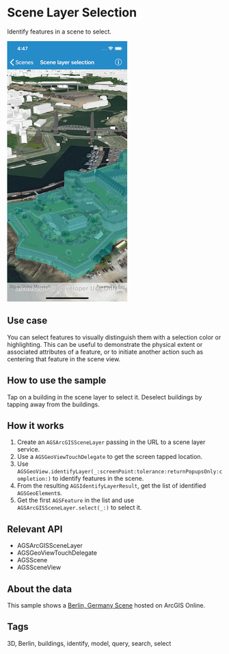 # Scene Layer Selection

Identify features in a scene to select.

![Scene Layer Selection sample](scene-layer-selection.png)

## Use case

You can select features to visually distinguish them with a selection color or highlighting. This can be useful to demonstrate the physical extent or associated attributes of a feature, or to initiate another action such as centering that feature in the scene view.

## How to use the sample

Tap on a building in the scene layer to select it. Deselect buildings by tapping away from the buildings.

## How it works

1. Create an `AGSArcGISSceneLayer` passing in the URL to a scene layer service.
2. Use a `AGSGeoViewTouchDelegate` to get the screen tapped location.
3. Use `AGSGeoView.identifyLayer(_:screenPoint:tolerance:returnPopupsOnly:completion:)` to identify features in the scene.
4. From the resulting `AGSIdentifyLayerResult`, get the list of identified `AGSGeoElement`s.
5. Get the first `AGSFeature` in the list and use `AGSArcGISSceneLayer.select(_:)` to select it.

## Relevant API

* AGSArcGISSceneLayer
* AGSGeoViewTouchDelegate
* AGSScene
* AGSSceneView

## About the data

This sample shows a [Berlin, Germany Scene](https://www.arcgis.com/home/item.html?id=31874da8a16d45bfbc1273422f772270) hosted on ArcGIS Online.

## Tags

3D, Berlin, buildings, identify, model, query, search, select
